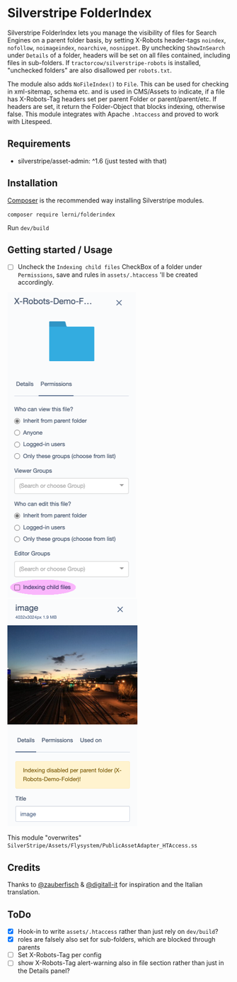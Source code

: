 # Silverstripe FolderIndex
Silverstripe FolderIndex lets you manage the visibility of files for Search Engines on a parent folder basis, by setting X-Robots header-tags `noindex`, `nofollow`, `noimageindex`, `noarchive`, `nosnippet`. By unchecking `ShowInSearch` under `Details` of a folder, headers will be set on all files contained, including files in sub-folders. If `tractorcow/silverstripe-robots` is installed, "unchecked folders" are also disallowed per `robots.txt`.

The module also adds `NoFileIndex()` to `File`. This can be used for checking in xml-sitemap, schema etc. and is used in CMS/Assets to indicate, if a file has X-Robots-Tag headers set per parent Folder or parent/parent/etc. If headers are set, it return the Folder-Object that blocks indexing, otherwise false. This module integrates with Apache `.htaccess` and proved to work with Litespeed.

## Requirements
- silverstripe/asset-admin: ^1.6 (just tested with that)

## Installation
[Composer](https://getcomposer.org/) is the recommended way installing Silverstripe modules.

`composer require lerni/folderindex`

Run `dev/build`

## Getting started / Usage
- [ ] Uncheck the `Indexing child files` CheckBox of a folder under `Permissions`, save and rules in `assets/.htaccess` 'll be created accordingly.

![Folder 'ShowInSearch' Checkbox](docs/assets/folder.png?raw=true "Folder 'ShowInSearch' Checkbox")
![File X-Robots Notification](docs/assets/file.png?raw=true "File X-Robots Notification")

This module "overwrites" `SilverStripe/Assets/Flysystem/PublicAssetAdapter_HTAccess.ss`

## Credits
Thanks to [@zauberfisch](https://github.com/zauberfisch/) & [@digitall-it](https://github.com/digitall-it/) for inspiration and the Italian translation.

## ToDo
- [x] Hook-in to write `assets/.htaccess` rather than just rely on `dev/build`?
- [x] roles are falsely also set for sub-folders, which are blocked through parents
- [ ] Set X-Robots-Tag per config
- [ ] show X-Robots-Tag alert-warning also in file section rather than just in the Details panel?
